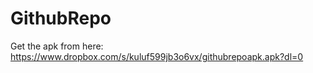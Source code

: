 # GithubRepo
Get the apk from here: https://www.dropbox.com/s/kuluf599jb3o6vx/githubrepoapk.apk?dl=0
